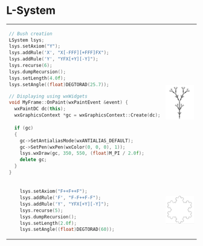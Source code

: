 # L-System


<table border="0">
<tr>
<td>
  
  ```C++
// Bush creation
LSystem lsys;
lsys.setAxiom("Y");
lsys.addRule('X', "X[-FFF][+FFF]FX");
lsys.addRule('Y', "YFX[+Y][-Y]");
lsys.recurse(6);
lsys.dumpRecursion();
lsys.setLength(4.0f);
lsys.setAngle((float)DEGTORAD(25.7));
```

```C++
// Displaying using wxWidgets
void MyFrame::OnPaint(wxPaintEvent &event) {
  wxPaintDC dc(this);
  wxGraphicsContext *gc = wxGraphicsContext::Create(dc);
  
  if (gc)
  {
    gc->SetAntialiasMode(wxANTIALIAS_DEFAULT);
    gc->SetPen(wxPen(wxColor(0, 0, 0), 1));
    lsys.wxDraw(gc, 350, 550, (float)M_PI / 2.0f);
    delete gc;
  }
}
```
  
</td>
<td><img src="samples/Bush.png" width="200"  alt="bush"/></td>
</tr>

<tr>
<td>

```C++
	lsys.setAxiom("F++F++F");
	lsys.addRule('F', "F-F++F-F");
	lsys.addRule('Y', "YFX[+Y][-Y]");
	lsys.recurse(5);
	lsys.dumpRecursion();
	lsys.setLength(2.0f);
	lsys.setAngle((float)DEGTORAD(60));
```

</td>
<td><img src="samples/Koch.png" width="200"  alt="koch"/></td>
</td>
</tr>
</table

